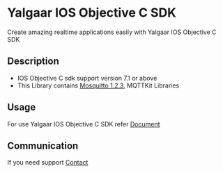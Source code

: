# Yalgaar IOS Objective C SDK
Create amazing realtime applications easily with Yalgaar IOS Objective C SDK

## Description
* IOS Objective C sdk support version 7.1 or above
* This Library contains [ Mosquitto 1.2.3](http://mosquitto.org/), MQTTKit Libraries

## Usage
For use Yalgaar IOS Objective C SDK refer [Document](https://www.yalgaar.io/documentation/ios-api)

## Communication
If you need support [Contact](https://www.yalgaar.io/contact-us)